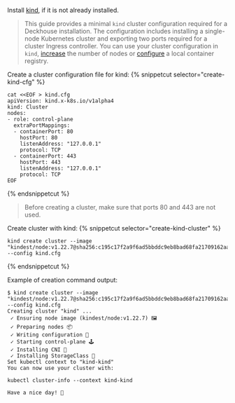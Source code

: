 Install [kind](https://kind.sigs.k8s.io/docs/user/quick-start/#installation), if it is not already installed.

> This guide provides a minimal `kind` cluster configuration required for a Deckhouse installation. The configuration includes installing a single-node Kubernetes cluster and exporting two ports required for a cluster Ingress controller. You can use your cluster configuration in `kind`, [increase](https://kind.sigs.k8s.io/docs/user/configuration/#nodes) the number of nodes or [configure](https://kind.sigs.k8s.io/docs/user/local-registry/) a local container registry. 

Create a cluster configuration file for kind:
{% snippetcut selector="create-kind-cfg" %}
```shell
cat <<EOF > kind.cfg
apiVersion: kind.x-k8s.io/v1alpha4
kind: Cluster
nodes:
- role: control-plane
  extraPortMappings:
  - containerPort: 80
    hostPort: 80
    listenAddress: "127.0.0.1"
    protocol: TCP
  - containerPort: 443
    hostPort: 443
    listenAddress: "127.0.0.1"
    protocol: TCP
EOF
```
{% endsnippetcut %}

> Before creating a cluster, make sure that ports 80 and 443 are not used.

Create cluster with kind:
{% snippetcut selector="create-kind-cluster" %}
```shell
kind create cluster --image "kindest/node:v1.22.7@sha256:c195c17f2a9f6ad5bbddc9eb8bad68fa21709162aabf2b84e4a3896db05c0808" --config kind.cfg
```
{% endsnippetcut %}

Example of creation command output:
```
$ kind create cluster --image "kindest/node:v1.22.7@sha256:c195c17f2a9f6ad5bbddc9eb8bad68fa21709162aabf2b84e4a3896db05c0808" --config kind.cfg
Creating cluster "kind" ...
 ✓ Ensuring node image (kindest/node:v1.22.7) 🖼
 ✓ Preparing nodes 📦  
 ✓ Writing configuration 📜 
 ✓ Starting control-plane 🕹️ 
 ✓ Installing CNI 🔌 
 ✓ Installing StorageClass 💾 
Set kubectl context to "kind-kind"
You can now use your cluster with:

kubectl cluster-info --context kind-kind

Have a nice day! 👋
```
